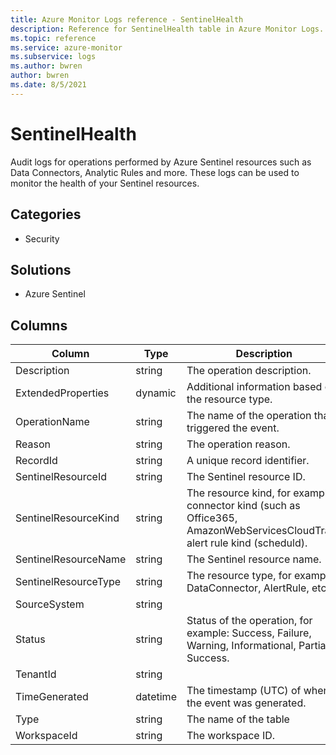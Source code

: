 ```yaml
---
title: Azure Monitor Logs reference - SentinelHealth
description: Reference for SentinelHealth table in Azure Monitor Logs.
ms.topic: reference
ms.service: azure-monitor
ms.subservice: logs
ms.author: bwren
author: bwren
ms.date: 8/5/2021
---
```


# SentinelHealth

 Audit logs for operations performed by Azure Sentinel resources such as Data Connectors, Analytic Rules and more. These logs can be used to monitor the health of your Sentinel resources.

## Categories

- Security
## Solutions

- Azure Sentinel




## Columns

|Column|Type|Description|
|---|---|---|
|Description|string|The operation description.|
|ExtendedProperties|dynamic|Additional information based on the resource type.|
|OperationName|string|The name of the operation that triggered the event.|
|Reason|string|The operation reason.|
|RecordId|string|A unique record identifier.|
|SentinelResourceId|string|The Sentinel resource ID.|
|SentinelResourceKind|string|The resource kind, for example: connector kind (such as Office365, AmazonWebServicesCloudTrail), alert rule kind (scheduld).|
|SentinelResourceName|string|The Sentinel resource name.|
|SentinelResourceType|string|The resource type, for example: DataConnector, AlertRule, etc.|
|SourceSystem|string||
|Status|string|Status of the operation, for example: Success, Failure, Warning, Informational, Partial Success.|
|TenantId|string||
|TimeGenerated|datetime|The timestamp (UTC) of when the event was generated.|
|Type|string|The name of the table|
|WorkspaceId|string|The workspace ID.|
